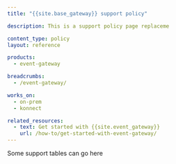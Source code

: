 ```yaml
---
title: "{{site.base_gateway}} support policy"

description: This is a support policy page replaceme

content_type: policy
layout: reference

products:
  - event-gateway

breadcrumbs:
  - /event-gateway/

works_on:
  - on-prem
  - konnect

related_resources:
  - text: Get started with {{site.event_gateway}}
    url: /how-to/get-started-with-event-gateway/
---
```


Some support tables can go here